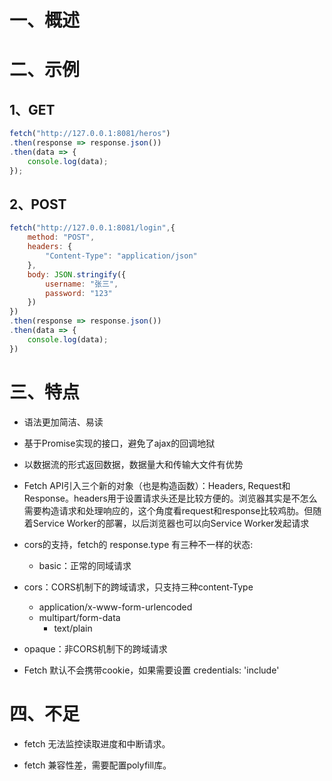 # 一、概述

# 二、示例

## 1、GET

```js
fetch("http://127.0.0.1:8081/heros")
.then(response => response.json())
.then(data => {
    console.log(data);
});
```

## 2、POST

```js
fetch("http://127.0.0.1:8081/login",{
    method: "POST",
    headers: {
        "Content-Type": "application/json"
    },
    body: JSON.stringify({
        username: "张三",
        password: "123"
    })
})
.then(response => response.json())
.then(data => {
    console.log(data);
})
```

# 三、特点

- 语法更加简洁、易读

- 基于Promise实现的接口，避免了ajax的回调地狱

- 以数据流的形式返回数据，数据量大和传输大文件有优势

- Fetch API引入三个新的对象（也是构造函数）：Headers, Request和Response。headers用于设置请求头还是比较方便的。浏览器其实是不怎么需要构造请求和处理响应的，这个角度看request和response比较鸡肋。但随着Service Worker的部署，以后浏览器也可以向Service Worker发起请求

- cors的支持，fetch的 response.type 有三种不一样的状态:

  - basic：正常的同域请求
- cors：CORS机制下的跨域请求，只支持三种content-Type
    - application/x-www-form-urlencoded
  - multipart/form-data
    - text/plain
- opaque：非CORS机制下的跨域请求
  
- Fetch 默认不会携带cookie，如果需要设置 credentials: 'include'

# 四、不足

- fetch 无法监控读取进度和中断请求。

- fetch 兼容性差，需要配置polyfill库。
